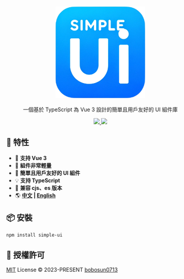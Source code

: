 <p align="center">
<a href="https://github.com/bobosun0713/simple-ui">
  <img src="https://raw.githubusercontent.com/bobosun0713/simple-ui/master/packages/public/logo.png" alt="Simple-UI" width="240">
</a>
<br>
<br>
一個基於 TypeScript 為 Vue 3 設計的簡單且用戶友好的 UI 組件庫
</p>

<p align="center">
  <a target="_blank" href="http://nodejs.org/download/" title="Node version">
      <img src="https://img.shields.io/badge/node-%3E%3D%2016.0.0-%23407fbc">
  </a>
    <a target="_blank" href="https://vuejs.org/" title="vue">
      <img src="https://img.shields.io/badge/vue-v3.3.0%2B-%23407fbc">
  </a>
</p>

## 🚀 特性

- 🎪 **支持 Vue 3**
- 💪 **組件非常輕量**
- 💪 **簡單且用戶友好的 UI 組件**
- 💡 **支持 TypeScript**
- 🔩 **兼容 cjs、es 版本**
- 🌎 **[中文](./README_zh_TW.md) | [English](./README.md)**

## 📦 安裝

```
npm install simple-ui
```

## 📄 授權許可

[MIT](./LICENSE) License &copy; 2023-PRESENT [bobosun0713](https://github.com/bobosun0713)

